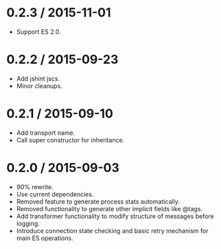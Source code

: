 0.2.3 / 2015-11-01
==================

 * Support ES 2.0.

0.2.2 / 2015-09-23
==================

 * Add jshint jscs.
 * Minor cleanups.

0.2.1 / 2015-09-10
==================

 * Add transport name.
 * Call super constructor for inheritance.

0.2.0 / 2015-09-03
==================

 * 90% rewrite.
 * Use current dependencies.
 * Removed feature to generate process stats automatically.
 * Removed functionality to generate other implicit fields like @tags.
 * Add transformer functionality to modify structure of messages before logging.
 * Introduce connection state checking and basic retry mechanism for main ES operations.
